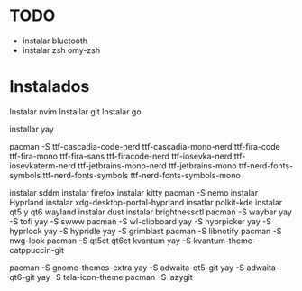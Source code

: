 # TODO 
- instalar bluetooth
- instalar zsh omy-zsh

# Instalados

Instalar nvim
Installar git
Instalar go

installar yay

pacman -S ttf-cascadia-code-nerd ttf-cascadia-mono-nerd ttf-fira-code ttf-fira-mono ttf-fira-sans ttf-firacode-nerd ttf-iosevka-nerd ttf-iosevkaterm-nerd ttf-jetbrains-mono-nerd ttf-jetbrains-mono ttf-nerd-fonts-symbols ttf-nerd-fonts-symbols ttf-nerd-fonts-symbols-mono

instalar sddm
instalar firefox
instalar kitty
pacman -S nemo
instalar Hyprland
instalar xdg-desktop-portal-hyprland
insatlar polkit-kde
instalar qt5 y qt6 wayland
instalar dust
instalar brightnessctl
pacman -S waybar
yay -S tofi
yay -S swww
pacman -S wl-clipboard
yay -S hyprpicker
yay -S hyprlock
yay -S hypridle
yay -S grimblast
pacman -S libnotify
pacman -S nwg-look
pacman -S qt5ct qt6ct kvantum
yay -S kvantum-theme-catppuccin-git

pacman -S gnome-themes-extra
yay -S adwaita-qt5-git
yay -S adwaita-qt6-git
yay -S tela-icon-theme
pacman -S lazygit

